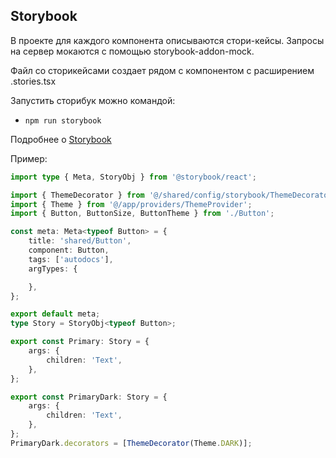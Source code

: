 ## Storybook

В проекте для каждого компонента описываются стори-кейсы.
Запросы на сервер мокаются с помощью storybook-addon-mock.

Файл со сторикейсами создает рядом с компонентом с расширением .stories.tsx

Запустить сторибук можно командой:
- `npm run storybook`

Подробнее о [Storybook](/docs/storybook.md)

Пример:

```typescript jsx
import type { Meta, StoryObj } from '@storybook/react';

import { ThemeDecorator } from '@/shared/config/storybook/ThemeDecorator/ThemeDecorator';
import { Theme } from '@/app/providers/ThemeProvider';
import { Button, ButtonSize, ButtonTheme } from './Button';

const meta: Meta<typeof Button> = {
    title: 'shared/Button',
    component: Button,
    tags: ['autodocs'],
    argTypes: {

    },
};

export default meta;
type Story = StoryObj<typeof Button>;

export const Primary: Story = {
    args: {
        children: 'Text',
    },
};

export const PrimaryDark: Story = {
    args: {
        children: 'Text',
    },
};
PrimaryDark.decorators = [ThemeDecorator(Theme.DARK)];
```
